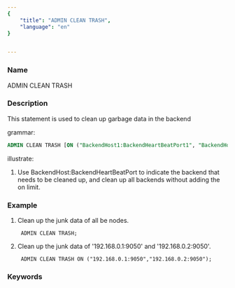 ```yaml
---
{
    "title": "ADMIN CLEAN TRASH",
    "language": "en"
}


---
```


<!--
Licensed to the Apache Software Foundation (ASF) under one
or more contributor license agreements.  See the NOTICE file
distributed with this work for additional information
regarding copyright ownership.  The ASF licenses this file
to you under the Apache License, Version 2.0 (the
"License"); you may not use this file except in compliance
with the License.  You may obtain a copy of the License at

  http://www.apache.org/licenses/LICENSE-2.0

Unless required by applicable law or agreed to in writing,
software distributed under the License is distributed on an
"AS IS" BASIS, WITHOUT WARRANTIES OR CONDITIONS OF ANY
KIND, either express or implied.  See the License for the
specific language governing permissions and limitations
under the License.
-->



### Name

ADMIN CLEAN TRASH

### Description

This statement is used to clean up garbage data in the backend

grammar:

```sql
ADMIN CLEAN TRASH [ON ("BackendHost1:BackendHeartBeatPort1", "BackendHost2:BackendHeartBeatPort2", ...)];
```

illustrate:

1. Use BackendHost:BackendHeartBeatPort to indicate the backend that needs to be cleaned up, and clean up all backends without adding the on limit.

### Example

1. Clean up the junk data of all be nodes.

        ADMIN CLEAN TRASH;

2. Clean up the junk data of '192.168.0.1:9050' and '192.168.0.2:9050'.

        ADMIN CLEAN TRASH ON ("192.168.0.1:9050","192.168.0.2:9050");

### Keywords